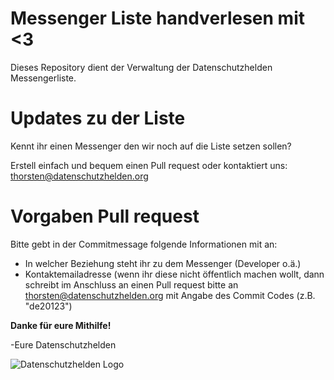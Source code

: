 # Messenger Liste handverlesen mit &lt;3

Dieses Repository dient der Verwaltung der Datenschutzhelden Messengerliste.

# Updates zu der Liste
Kennt ihr einen Messenger den wir noch auf die Liste setzen sollen? 

Erstell einfach und bequem einen Pull request oder kontaktiert uns: [thorsten@datenschutzhelden.org](mailto:thorsten@datenschutzhelden.org)

# Vorgaben Pull request
Bitte gebt in der Commitmessage folgende Informationen mit an:
* In welcher Beziehung steht ihr zu dem Messenger (Developer o.ä.)
* Kontaktemailadresse (wenn ihr diese nicht öffentlich machen wollt, dann schreibt im Anschluss an einen Pull request bitte an [thorsten@datenschutzhelden.org](mailto:thorsten@datenschutzhelden.org) mit Angabe des Commit Codes (z.B. "de20123")



**Danke für eure Mithilfe!**

-Eure Datenschutzhelden

![Datenschutzhelden Logo](https://datenschutzhelden.org/wp-content/uploads/2016/09/Maske-e1474920685668.png "Datenschutzhelden.org")
